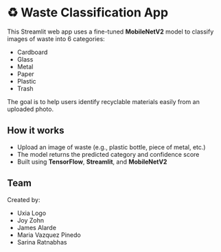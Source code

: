 # ♻️ Waste Classification App
This Streamlit web app uses a fine-tuned **MobileNetV2** model to classify images of waste into 6 categories:
- Cardboard
- Glass
- Metal
- Paper
- Plastic
- Trash

The goal is to help users identify recyclable materials easily from an uploaded photo.

##  How it works
- Upload an image of waste (e.g., plastic bottle, piece of metal, etc.)
- The model returns the predicted category and confidence score
- Built using **TensorFlow**, **Streamlit**, and **MobileNetV2**


## Team
Created by:
- Uxia Logo
- Joy Zohn
- James Alarde
- Maria Vazquez Pinedo
- Sarina Ratnabhas 

